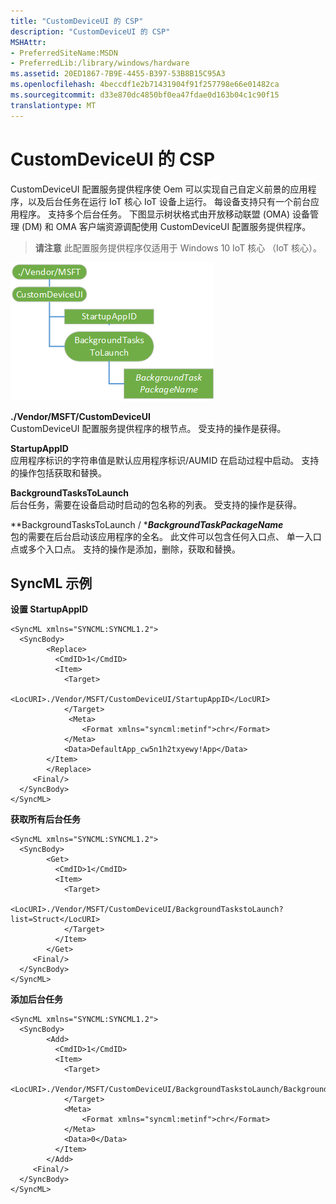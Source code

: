 ```yaml
---
title: "CustomDeviceUI 的 CSP"
description: "CustomDeviceUI 的 CSP"
MSHAttr:
- PreferredSiteName:MSDN
- PreferredLib:/library/windows/hardware
ms.assetid: 20ED1867-7B9E-4455-B397-53B8B15C95A3
ms.openlocfilehash: 4beccdf1e2b71431904f91f257798e66e01482ca
ms.sourcegitcommit: d33e870dc4850bf0ea47fdae0d163b04c1c90f15
translationtype: MT
---
```

# <a name="customdeviceui-csp"></a>CustomDeviceUI 的 CSP

CustomDeviceUI 配置服务提供程序使 Oem 可以实现自己自定义前景的应用程序，以及后台任务在运行 IoT 核心 IoT 设备上运行。 每设备支持只有一个前台应用程序。 支持多个后台任务。
下图显示树状格式由开放移动联盟 (OMA) 设备管理 (DM) 和 OMA 客户端资源调配使用 CustomDeviceUI 配置服务提供程序。

> **请注意** 此配置服务提供程序仅适用于 Windows 10 IoT 核心 （IoT 核心）。

![customdeviceui 的 csp](images/provisioning-csp-customdeviceui.png)

<a href="" id="./Vendor/MSFT/CustomDeviceUI"></a>**./Vendor/MSFT/CustomDeviceUI**  
CustomDeviceUI 配置服务提供程序的根节点。 受支持的操作是获得。

<a href="" id="StartupAppID"></a>**StartupAppID**  
应用程序标识的字符串值是默认应用程序标识/AUMID 在启动过程中启动。 支持的操作包括获取和替换。

<a href="" id="BackgroundTasksToLaunch"></a>**BackgroundTasksToLaunch**  
后台任务，需要在设备启动时启动的包名称的列表。 受支持的操作是获得。

<a href="" id="BackgroundTasksToLaunch/BackgroundTaskPackageName"></a>**BackgroundTasksToLaunch / ***_BackgroundTaskPackageName_**  
包的需要在后台启动该应用程序的全名。 此文件可以包含任何入口点、 单一入口点或多个入口点。 支持的操作是添加，删除，获取和替换。

## <a name="syncml-examples"></a>SyncML 示例


**设置 StartupAppID**

``` syntax
<SyncML xmlns="SYNCML:SYNCML1.2">
  <SyncBody>      
        <Replace>
          <CmdID>1</CmdID>
          <Item>
            <Target>
              <LocURI>./Vendor/MSFT/CustomDeviceUI/StartupAppID</LocURI>
            </Target>       
             <Meta>
                <Format xmlns="syncml:metinf">chr</Format>
            </Meta>
            <Data>DefaultApp_cw5n1h2txyewy!App</Data>
        </Item>
        </Replace>        
     <Final/>
  </SyncBody>
</SyncML>
```

**获取所有后台任务**

``` syntax
<SyncML xmlns="SYNCML:SYNCML1.2">
  <SyncBody>      
        <Get>
          <CmdID>1</CmdID>
          <Item>
            <Target>
                <LocURI>./Vendor/MSFT/CustomDeviceUI/BackgroundTaskstoLaunch?list=Struct</LocURI>
            </Target>
          </Item>
        </Get>        
     <Final/>
  </SyncBody>
</SyncML>
```

**添加后台任务**

``` syntax
<SyncML xmlns="SYNCML:SYNCML1.2">
  <SyncBody>      
        <Add>
          <CmdID>1</CmdID>
          <Item>
            <Target>
              <LocURI>./Vendor/MSFT/CustomDeviceUI/BackgroundTaskstoLaunch/BackgroundService1_1.3.0.1_neutral__8wekyb3d8bbwe</LocURI>
            </Target>
            <Meta>
                <Format xmlns="syncml:metinf">chr</Format>
            </Meta>
            <Data>0</Data>
          </Item>
        </Add>        
     <Final/>
  </SyncBody>
</SyncML>
```

 

 






